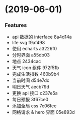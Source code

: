 #  (2019-06-01)


### Features

* api 数据的 interface 8a4d14a
* life svg f9af498
* 使用 echarts a3226f0
* 分时界面 a55db03
* 地点 2434cac
* 天气 icon 组件 972f51b
* 完成生活指数 460b9b4
* 当前时间 d54e7dc
* 明日天气 aecb79d
* 更换 api 接口 c237e5a
* 每日预报 3f67ce0
* 添加全局 css 7e06fee
* 网络请求 & hero 界面 05e893d




